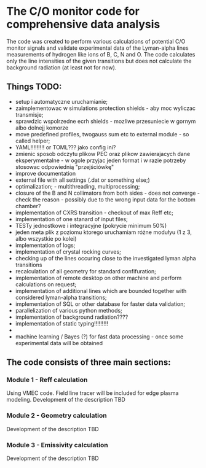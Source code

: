 # The C/O monitor code for comprehensive data analysis

The code was created to perform various calculations of potential C/O monitor signals and validate experimental data of the Lyman-alpha lines measurements of hydrogen like ions of B, C, N and O. The code calculates only the line intensities of the given transitions but does not calculate the background radiation (at least not for now).

## Things TODO:
- setup i automatyczne uruchamianie;
- zaimplementowac w simulations protection shields - aby moc wyliczac transmisje; 
- sprawdzic wspolrzedne ecrh shields - mozliwe przesuniecie w gornym albo dolnejj komorze
- move predefined profiles, twogauss sum etc to external module - so called helper; 
- YAML!!!!!!!!! or TOML??? jako config ini?
- zmienic sposob odczytu plikow PEC oraz plikow zawierajacych dane eksperymentalne -  w ogole przyjac jeden format i w razie potrzeby stosowac odpowiednią "przejściówkę"
- improve documentation
- external file with all settings (.dat or something else;)
- optimalization; - multithreading, multiprocessing;
- closure of the B and N collimators from both sides - does not converge - check the reason - possibly due to the wrong input data for the bottom chamber?
- implementation of CXRS transition - checkout of max Reff etc;
- implementation of one stanard of input files;
- TESTy jednostkowe i integracyjne (pokrycie minimum 50%)
- jeden meta plik z poziomu ktorego uruchamiam różne modułyu (1 z 3, albo wszystkie po kolei)
- implementation of logs;
- implementation of crystal rocking curves;
- checking up of the lines occuring close to the investigated lyman alpha transitions 
- recalculation of all geometry for standard confifuration; 
- implementation of remote desktop on other machine and perform calculations on request; 
- implementation of additional lines which are bounded together with considered lyman-alpha transitions;
- implementation of SQL or other database for faster data validation;
- parallelization of various python methods;
- implementation of background radiation????
- implementation of static typing!!!!!!!!!
-
- machine learning / Bayes (?) for fast data processing - once some experimental data will be obtained

## The code consists of three main sections:
### Module 1 - Reff calculation
Using VMEC code. Field line tracer will be included for edge plasma modeling.
Development of the description TBD

### Module 2 - Geometry calculation
Development of the description TBD 

### Module 3 - Emissivity calculation
Development of the description TBD